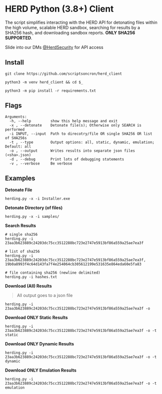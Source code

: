 # HERD Python (3.8+) Client

The script simplifies interacting with the HERD API for detonating files within the high volume, scalable HERD sandbox, searching for results by a SHA256 hash, and downloading sandbox reports. **ONLY SHA256 SUPPORTED**.

Slide into our DMs [@HerdSecurity](https://twitter.com/HerdSecurity) for API access 


## Install
```
git clone https://github.com/scriptsoncron/herd_client

python3 -m venv herd_client && cd $_

python3 -m pip install -r requirements.txt
```

## Flags
```
Arguments:
  -h, --help         show this help message and exit
  -x , --detonate    Detonate file(s); Otherwise only SEARCH is performed
  -i INPUT, --input  Path to direcotry/file OR single SHA256 OR list of SHA256s
  -t , --type        Output options: all, static, dynamic, emulation; Default: all
  -o , --output      Writes results into separate json files (<sha>.json)
  -d , --debug       Print lots of debugging statements
  -v , --verbose     Be verbose
```

## Examples
**Detonate File**
```
herding.py -x -i Installer.exe
```

**Detonate Directory (of files)**
```
herding.py -x -i samples/ 
```

**Search Results**
```
# single sha256
herding.py -i 23aa3b623889c24203dc75cc3512288bc723e2747e5913bf86a559a25ae7ea3f

# list of sha256
herding.py -i 23aa3b623889c24203dc75cc3512288bc723e2747e5913bf86a559a25ae7ea3f, 19b0a8993f4c64d143fa7f4e254064cb305612199e531635e864eda60e5fa83

# file containing sha256 (newline delimited)
herding.py -i hashes.txt
```

**Download (All) Results**
> All output goes to a json file
```
herding.py -i 23aa3b623889c24203dc75cc3512288bc723e2747e5913bf86a559a25ae7ea3f -o
```

**Download ONLY Static Results**
```
herding.py -i 23aa3b623889c24203dc75cc3512288bc723e2747e5913bf86a559a25ae7ea3f -o -t static
```

**Download ONLY Dynamic Results**
```
herding.py -i 23aa3b623889c24203dc75cc3512288bc723e2747e5913bf86a559a25ae7ea3f -o -t dynamic
```

**Download ONLY Emulation Results**
```
herding.py -i 23aa3b623889c24203dc75cc3512288bc723e2747e5913bf86a559a25ae7ea3f -o -t emulation
```

